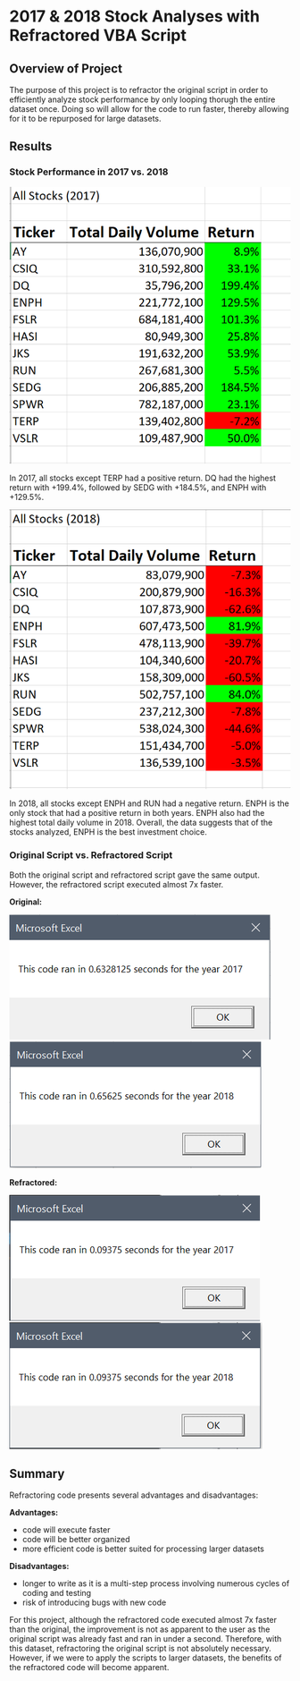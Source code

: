 # 2017 & 2018 Stock Analyses with Refractored VBA Script
## Overview of Project
The purpose of this project is to refractor the original script in order to efficiently analyze stock performance by only looping thorugh the entire dataset once. Doing so will allow for the code to run faster, thereby allowing for it to be repurposed for large datasets. 

## Results
### Stock Performance in 2017 vs. 2018

![VBA_Challenge_2017-Stock-Performance.PNG](https://github.com/lexyzhong/stock-analysis/blob/main/Resources/VBA_Challenge_2017-Stock-Performance.PNG)

In 2017, all stocks except TERP had a positive return. DQ had the highest return with +199.4%, followed by SEDG with +184.5%, and ENPH with +129.5%.

![VBA_Challenge_2018-Stock-Performance.PNG](https://github.com/lexyzhong/stock-analysis/blob/main/Resources/VBA_Challenge_2018-Stock-Performance.PNG)

In 2018, all stocks except ENPH and RUN had a negative return. ENPH is the only stock that had a positive return in both years. ENPH also had the highest total daily volume in 2018. Overall, the data suggests that of the stocks analyzed, ENPH is the best investment choice.


### Original Script vs. Refractored Script
Both the original script and refractored script gave the same output. However, the refractored script executed almost 7x faster.

**Original:**

![VBA_Original_2017.PNG](https://github.com/lexyzhong/stock-analysis/blob/main/Resources/VBA_Original_2017.PNG)
![VBA_Original_2018.PNG](https://github.com/lexyzhong/stock-analysis/blob/main/Resources/VBA_Original_2018.PNG)

**Refractored:**

![VBA_Challenge_2017.PNG](https://github.com/lexyzhong/stock-analysis/blob/main/Resources/VBA_Challenge_2017.PNG)
![VBA_Challenge_2018.PNG](https://github.com/lexyzhong/stock-analysis/blob/main/Resources/VBA_Challenge_2018.PNG)

## Summary
Refractoring code presents several advantages and disadvantages:

**Advantages:**
- code will execute faster
- code will be better organized
- more efficient code is better suited for processing larger datasets

**Disadvantages:**
- longer to write as it is a multi-step process involving numerous cycles of coding and testing  
- risk of introducing bugs with new code

For this project, although the refractored code executed almost 7x faster than the original, the improvement is not as apparent to the user as the original script was already fast and ran in under a second. Therefore, with this dataset, refractoring the original script is not absolutely necessary. However, if we were to apply the scripts to larger datasets, the benefits of the refractored code will become apparent.
